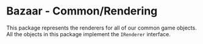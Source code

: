# Bazaar - Common/Rendering

This package represents the renderers for all of our common game objects. All the objects in this package implement
the `IRenderer` interface.
